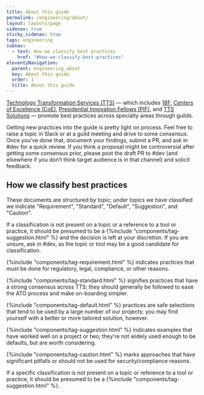 ```yaml
---
title: About this guide
permalink: /engineering/about/
layout: layouts/page
sidenav: true
sticky_sidenav: true
tags: engineering
subnav:
  - text: How we classify best practices
    href: "#how-we-classify-best-practices"
eleventyNavigation: 
  parent: engineering_about
  key: About this guide
  order: 1
  title: About this guide
---
```

[Technology Transformation Services (TTS)](https://www.gsa.gov/about-us/organization/federal-acquisition-service/technology-transformation-services) — which includes [18F](https://18f.gsa.gov/), [Centers of Excellence (CoE)](https://coe.gsa.gov/), [Presidential Innovation Fellows (PIF)](https://presidentialinnovationfellows.gov/), and [TTS Solutions](https://www.gsa.gov/about-us/organization/federal-acquisition-service/technology-transformation-services/tts-solutions) — promote best practices across specialty areas through guilds.

Getting new practices into the guide is pretty light on process. Feel free to raise a topic in Slack or at a guild meeting and drive to some consensus. Once you've done that, document your findings, submit a PR, and ask in #dev for a quick review. If you think a proposal might be controversial after getting some consensus prior, please post the draft PR to #dev (and elsewhere if you don’t think target audience is in that channel) and solicit feedback.

## How we classify best practices

These documents are structured by topic; under topics we have classified we indicate "Requirement",
"Standard", "Default", "Suggestion", and "Caution".

If a classification is not present on a topic or a reference to a tool or practice, it should be presumed
to be a {%include "components/tag-suggestion.html" %} and the decision is left at your discretion. If you are unsure, ask in #dev, as the topic or tool may be a good candidate for classification.

{%include "components/tag-requirement.html" %} indicates practices that _must_ be done for
regulatory, legal, compliance, or other reasons.

{%include "components/tag-standard.html" %} signifies practices that have a strong consensus across TTS; they
should generally be followed to ease the ATO process and make on-boarding
simpler.

{%include "components/tag-default.html" %} practices are safe selections that tend to be used by a large number of our
projects; you may find yourself with a better or more tailored solution,
however.

{%include "components/tag-suggestion.html" %} indicates examples that have worked well on a project or two;
they're not widely used enough to be defaults, but are worth considering.

{%include "components/tag-caution.html" %} marks approaches that have significant pitfalls or should not be used for
security/compliance reasons.

If a specific classification is not present on a topic or reference to a tool or practice, it should be presumed
to be a {%include "components/tag-suggestion.html" %}.
